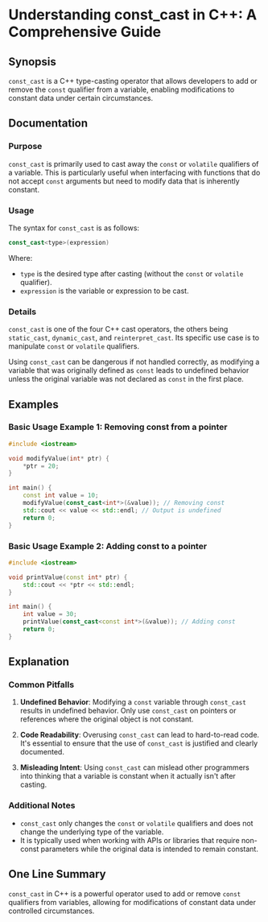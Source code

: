 <!--
Meta Description: # Understanding const_cast in C++: A Comprehensive Guide ## Synopsis `const_cast` is a C++ type-casting operator that allows developers to add or remo...
Meta Keywords: const, const_cast, variable, int, constant
-->

# Understanding const_cast in C++: A Comprehensive Guide

## Synopsis
`const_cast` is a C++ type-casting operator that allows developers to add or remove the `const` qualifier from a variable, enabling modifications to constant data under certain circumstances.

## Documentation
### Purpose
`const_cast` is primarily used to cast away the `const` or `volatile` qualifiers of a variable. This is particularly useful when interfacing with functions that do not accept `const` arguments but need to modify data that is inherently constant. 

### Usage
The syntax for `const_cast` is as follows:

```cpp
const_cast<type>(expression)
```

Where:
- `type` is the desired type after casting (without the `const` or `volatile` qualifier).
- `expression` is the variable or expression to be cast.

### Details
`const_cast` is one of the four C++ cast operators, the others being `static_cast`, `dynamic_cast`, and `reinterpret_cast`. Its specific use case is to manipulate `const` or `volatile` qualifiers. 

Using `const_cast` can be dangerous if not handled correctly, as modifying a variable that was originally defined as `const` leads to undefined behavior unless the original variable was not declared as `const` in the first place.

## Examples
### Basic Usage Example 1: Removing const from a pointer
```cpp
#include <iostream>

void modifyValue(int* ptr) {
    *ptr = 20;
}

int main() {
    const int value = 10;
    modifyValue(const_cast<int*>(&value)); // Removing const
    std::cout << value << std::endl; // Output is undefined
    return 0;
}
```

### Basic Usage Example 2: Adding const to a pointer
```cpp
#include <iostream>

void printValue(const int* ptr) {
    std::cout << *ptr << std::endl;
}

int main() {
    int value = 30;
    printValue(const_cast<const int*>(&value)); // Adding const
    return 0;
}
```

## Explanation
### Common Pitfalls
1. **Undefined Behavior**: Modifying a `const` variable through `const_cast` results in undefined behavior. Only use `const_cast` on pointers or references where the original object is not constant.
   
2. **Code Readability**: Overusing `const_cast` can lead to hard-to-read code. It's essential to ensure that the use of `const_cast` is justified and clearly documented.

3. **Misleading Intent**: Using `const_cast` can mislead other programmers into thinking that a variable is constant when it actually isn't after casting.

### Additional Notes
- `const_cast` only changes the `const` or `volatile` qualifiers and does not change the underlying type of the variable.
- It is typically used when working with APIs or libraries that require non-const parameters while the original data is intended to remain constant.

## One Line Summary
`const_cast` in C++ is a powerful operator used to add or remove `const` qualifiers from variables, allowing for modifications of constant data under controlled circumstances.